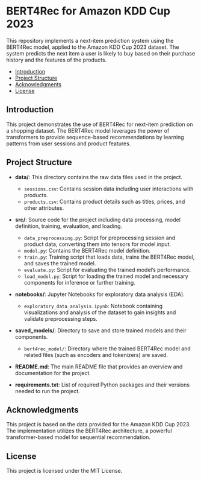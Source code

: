 # BERT4Rec for Amazon KDD Cup 2023

This repository implements a next-item prediction system using the BERT4Rec model, applied to the Amazon KDD Cup 2023 dataset. The system predicts the next item a user is likely to buy based on their purchase history and the features of the products.

- [Introduction](#introduction)
- [Project Structure](#project-structure)
- [Acknowledgments](#acknowledgments)
- [License](#license)

## Introduction

This project demonstrates the use of BERT4Rec for next-item prediction on a shopping dataset. The BERT4Rec model leverages the power of transformers to provide sequence-based recommendations by learning patterns from user sessions and product features.

## Project Structure

- **data/**: This directory contains the raw data files used in the project.
  - `sessions.csv`: Contains session data including user interactions with products.
  - `products.csv`: Contains product details such as titles, prices, and other attributes.

- **src/**: Source code for the project including data processing, model definition, training, evaluation, and loading.
  - `data_preprocessing.py`: Script for preprocessing session and product data, converting them into tensors for model input.
  - `model.py`: Contains the BERT4Rec model definition.
  - `train.py`: Training script that loads data, trains the BERT4Rec model, and saves the trained model.
  - `evaluate.py`: Script for evaluating the trained model’s performance.
  - `load_model.py`: Script for loading the trained model and necessary components for inference or further training.

- **notebooks/**: Jupyter Notebooks for exploratory data analysis (EDA).
  - `exploratory_data_analysis.ipynb`: Notebook containing visualizations and analysis of the dataset to gain insights and validate preprocessing steps.

- **saved_models/**: Directory to save and store trained models and their components.
  - `bert4rec_model/`: Directory where the trained BERT4Rec model and related files (such as encoders and tokenizers) are saved.

- **README.md**: The main README file that provides an overview and documentation for the project.

- **requirements.txt**: List of required Python packages and their versions needed to run the project.


## Acknowledgments

This project is based on the data provided for the Amazon KDD Cup 2023. The implementation utilizes the BERT4Rec architecture, a powerful transformer-based model for sequential recommendation.

## License

This project is licensed under the MIT License.